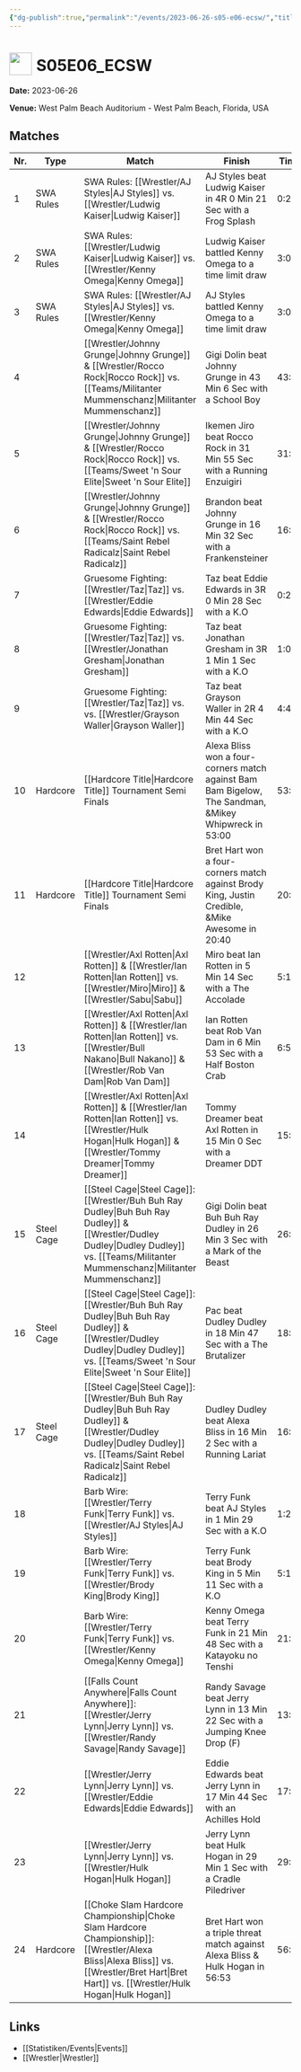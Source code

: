 ```yaml
---
{"dg-publish":true,"permalink":"/events/2023-06-26-s05-e06-ecsw/","title":"S05E06_ECSW","noteIcon":""}
---
```



# <img src="https://github.com/CptSpaulding1980/choke-slam-wrestling/releases/download/images/ChokeSlam.png" width="40" style="vertical-align:bottom; margin-right:8px;">**S05E06_ECSW**

**Date:** 2023-06-26

**Venue:** West Palm Beach Auditorium - West Palm Beach, Florida, USA

## Matches

| Nr. | Type | Match | Finish | Time | Rating | Score |
|-----|------|-------|--------|------|--------|-------|
| 1 | SWA Rules | SWA Rules: [[Wrestler/AJ Styles\|AJ Styles]] vs. [[Wrestler/Ludwig Kaiser\|Ludwig Kaiser]] | AJ Styles beat Ludwig Kaiser in 4R 0 Min 21 Sec with a Frog Splash | 0:21 | ★★ | 62 |
| 2 | SWA Rules | SWA Rules: [[Wrestler/Ludwig Kaiser\|Ludwig Kaiser]] vs. [[Wrestler/Kenny Omega\|Kenny Omega]] | Ludwig Kaiser battled Kenny Omega to a  time limit draw | 3:00 | ★★★1/2 | 79 |
| 3 | SWA Rules | SWA Rules: [[Wrestler/AJ Styles\|AJ Styles]] vs. [[Wrestler/Kenny Omega\|Kenny Omega]] | AJ Styles battled Kenny Omega to a  time limit draw | 3:00 | ★★★1/4 | 72 |
| 4 |  | [[Wrestler/Johnny Grunge\|Johnny Grunge]] & [[Wrestler/Rocco Rock\|Rocco Rock]] vs. [[Teams/Militanter Mummenschanz\|Militanter Mummenschanz]] | Gigi Dolin beat Johnny Grunge in 43 Min 6 Sec with a School Boy | 43:06 | ★★★★1/2 | 95 |
| 5 |  | [[Wrestler/Johnny Grunge\|Johnny Grunge]] & [[Wrestler/Rocco Rock\|Rocco Rock]] vs. [[Teams/Sweet 'n Sour Elite\|Sweet 'n Sour Elite]] | Ikemen Jiro beat Rocco Rock in 31 Min 55 Sec with a Running Enzuigiri | 31:55 | ★★★1/2 | 76 |
| 6 |  | [[Wrestler/Johnny Grunge\|Johnny Grunge]] & [[Wrestler/Rocco Rock\|Rocco Rock]] vs. [[Teams/Saint Rebel Radicalz\|Saint Rebel Radicalz]] | Brandon beat Johnny Grunge in 16 Min 32 Sec with a Frankensteiner | 16:32 | ★★★1/4 | 73 |
| 7 |  | Gruesome Fighting: [[Wrestler/Taz\|Taz]] vs. [[Wrestler/Eddie Edwards\|Eddie Edwards]] | Taz beat Eddie Edwards in 3R 0 Min 28 Sec with a K.O | 0:28 | ★★★3/4 | 83 |
| 8 |  | Gruesome Fighting: [[Wrestler/Taz\|Taz]] vs. [[Wrestler/Jonathan Gresham\|Jonathan Gresham]] | Taz beat Jonathan Gresham in 3R 1 Min 1 Sec with a K.O | 1:01 | ★★★1/4 | 72 |
| 9 |  | Gruesome Fighting: [[Wrestler/Taz\|Taz]] vs.  vs. [[Wrestler/Grayson Waller\|Grayson Waller]] | Taz beat Grayson Waller in 2R 4 Min 44 Sec with a K.O | 4:44 | ★★★3/4 | 82 |
| 10 | Hardcore | [[Hardcore Title\|Hardcore Title]] Tournament Semi Finals | Alexa Bliss won a four-corners match against Bam Bam Bigelow, The Sandman, &Mikey Whipwreck in  53:00 | 53:00 | ★★★★★ | 100 |
| 11 | Hardcore | [[Hardcore Title\|Hardcore Title]] Tournament Semi Finals | Bret Hart won a four-corners match against Brody King, Justin Credible, &Mike Awesome in  20:40 | 20:40 | ★★★★★ | 102 |
| 12 |  | [[Wrestler/Axl Rotten\|Axl Rotten]] & [[Wrestler/Ian Rotten\|Ian Rotten]] vs. [[Wrestler/Miro\|Miro]] & [[Wrestler/Sabu\|Sabu]] | Miro beat Ian Rotten in 5 Min 14 Sec with a The Accolade | 5:14 | ★★★★1/4 | 88 |
| 13 |  | [[Wrestler/Axl Rotten\|Axl Rotten]] & [[Wrestler/Ian Rotten\|Ian Rotten]] vs. [[Wrestler/Bull Nakano\|Bull Nakano]] & [[Wrestler/Rob Van Dam\|Rob Van Dam]] | Ian Rotten beat Rob Van Dam in 6 Min 53 Sec with a Half Boston Crab | 6:53 | ★★★★ | 87 |
| 14 |  | [[Wrestler/Axl Rotten\|Axl Rotten]] & [[Wrestler/Ian Rotten\|Ian Rotten]] vs. [[Wrestler/Hulk Hogan\|Hulk Hogan]] & [[Wrestler/Tommy Dreamer\|Tommy Dreamer]] | Tommy Dreamer beat Axl Rotten in 15 Min 0 Sec with a Dreamer DDT | 15:00 | ★★★★3/4 | 99 |
| 15 | Steel Cage | [[Steel Cage\|Steel Cage]]: [[Wrestler/Buh Buh Ray Dudley\|Buh Buh Ray Dudley]] & [[Wrestler/Dudley Dudley\|Dudley Dudley]] vs. [[Teams/Militanter Mummenschanz\|Militanter Mummenschanz]] | Gigi Dolin beat Buh Buh Ray Dudley in 26 Min 3 Sec with a Mark of the Beast | 26:03 | ★★★★★ | 100 |
| 16 | Steel Cage | [[Steel Cage\|Steel Cage]]: [[Wrestler/Buh Buh Ray Dudley\|Buh Buh Ray Dudley]] & [[Wrestler/Dudley Dudley\|Dudley Dudley]] vs. [[Teams/Sweet 'n Sour Elite\|Sweet 'n Sour Elite]] | Pac beat Dudley Dudley in 18 Min 47 Sec with a The Brutalizer | 18:47 | ★★★3/4 | 80 |
| 17 | Steel Cage | [[Steel Cage\|Steel Cage]]: [[Wrestler/Buh Buh Ray Dudley\|Buh Buh Ray Dudley]] & [[Wrestler/Dudley Dudley\|Dudley Dudley]] vs. [[Teams/Saint Rebel Radicalz\|Saint Rebel Radicalz]] | Dudley Dudley beat Alexa Bliss in 16 Min 2 Sec with a Running Lariat | 16:02 | ★★★1/4 | 73 |
| 18 |  | Barb Wire: [[Wrestler/Terry Funk\|Terry Funk]] vs. [[Wrestler/AJ Styles\|AJ Styles]] | Terry Funk beat AJ Styles in 1 Min 29 Sec with a K.O | 1:29 | ★★1/2 | 66 |
| 19 |  | Barb Wire: [[Wrestler/Terry Funk\|Terry Funk]] vs. [[Wrestler/Brody King\|Brody King]] | Terry Funk beat Brody King in 5 Min 11 Sec with a K.O | 5:11 | ★★★3/4 | 82 |
| 20 |  | Barb Wire: [[Wrestler/Terry Funk\|Terry Funk]] vs. [[Wrestler/Kenny Omega\|Kenny Omega]] | Kenny Omega beat Terry Funk in 21 Min 48 Sec with a Katayoku no Tenshi | 21:48 | ★★★★★ | 100 |
| 21 |  | [[Falls Count Anywhere\|Falls Count Anywhere]]: [[Wrestler/Jerry Lynn\|Jerry Lynn]] vs. [[Wrestler/Randy Savage\|Randy Savage]] | Randy Savage beat Jerry Lynn in 13 Min 22 Sec with a Jumping Knee Drop (F) | 13:22 | ★★★1/4 | 75 |
| 22 |  | [[Wrestler/Jerry Lynn\|Jerry Lynn]] vs. [[Wrestler/Eddie Edwards\|Eddie Edwards]] | Eddie Edwards beat Jerry Lynn in 17 Min 44 Sec with an Achilles Hold | 17:44 | ★★★★ | 87 |
| 23 |  | [[Wrestler/Jerry Lynn\|Jerry Lynn]] vs. [[Wrestler/Hulk Hogan\|Hulk Hogan]] | Jerry Lynn beat Hulk Hogan in 29 Min 1 Sec with a Cradle Piledriver | 29:01 | ★★★★3/4 | 97 |
| 24 | Hardcore | [[Choke Slam Hardcore Championship\|Choke Slam Hardcore Championship]]: [[Wrestler/Alexa Bliss\|Alexa Bliss]] vs. [[Wrestler/Bret Hart\|Bret Hart]] vs. [[Wrestler/Hulk Hogan\|Hulk Hogan]] | Bret Hart won a triple threat match against Alexa Bliss & Hulk Hogan in  56:53 | 56:53 | ★★★★3/4 | 99 |

## Links
- [[Statistiken/Events\|Events]]
- [[Wrestler\|Wrestler]]
